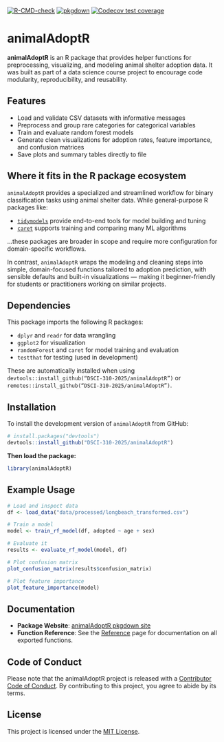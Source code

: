 <!-- [![Pkgdown site](https://img.shields.io/badge/docs-pkgdown-blue)](https://dsci-310-2025.github.io/animalAdoptR/) -->

<!-- badges: start -->
[![R-CMD-check](https://github.com/DSCI-310-2025/animalAdoptR/actions/workflows/R-CMD-check.yaml/badge.svg)](https://github.com/DSCI-310-2025/animalAdoptR/actions/workflows/R-CMD-check.yaml)
[![pkgdown](https://github.com/DSCI-310-2025/animalAdoptR/actions/workflows/pkgdown.yaml/badge.svg)](https://dsci-310-2025.github.io/animalAdoptR/)
[![Codecov test coverage](https://codecov.io/gh/DSCI-310-2025/animalAdoptR/graph/badge.svg)](https://app.codecov.io/gh/DSCI-310-2025/animalAdoptR)
<!-- badges: end -->

# animalAdoptR 

**animalAdoptR** is an R package that provides helper functions for preprocessing, visualizing, and modeling animal shelter adoption data. It was built as part of a data science course project to encourage code modularity, reproducibility, and reusability.

## Features

- Load and validate CSV datasets with informative messages
- Preprocess and group rare categories for categorical variables
- Train and evaluate random forest models
- Generate clean visualizations for adoption rates, feature importance, and confusion matrices
- Save plots and summary tables directly to file

## Where it fits in the R package ecosystem

`animalAdoptR` provides a specialized and streamlined workflow for binary classification tasks using animal shelter data. While general-purpose R packages like:

- [`tidymodels`](https://www.tidymodels.org/) provide end-to-end tools for model building and tuning
- [`caret`](https://topepo.github.io/caret/) supports training and comparing many ML algorithms

…these packages are broader in scope and require more configuration for domain-specific workflows.

In contrast, `animalAdoptR` wraps the modeling and cleaning steps into simple, domain-focused functions tailored to adoption prediction, with sensible defaults and built-in visualizations — making it beginner-friendly for students or practitioners working on similar projects.

## Dependencies

This package imports the following R packages:

- `dplyr` and `readr` for data wrangling
- `ggplot2` for visualization
- `randomForest` and `caret` for model training and evaluation
- `testthat` for testing (used in development)

These are automatically installed when using `devtools::install_github(“DSCI-310-2025/animalAdoptR”)` or `remotes::install_github(“DSCI-310-2025/animalAdoptR”)`.


## Installation

To install the development version of `animalAdoptR` from GitHub:

```r
# install.packages("devtools")
devtools::install_github("DSCI-310-2025/animalAdoptR")
```

**Then load the package:**
```r
library(animalAdoptR)
```

## Example Usage
```r
# Load and inspect data
df <- load_data("data/processed/longbeach_transformed.csv")

# Train a model
model <- train_rf_model(df, adopted ~ age + sex)

# Evaluate it
results <- evaluate_rf_model(model, df)

# Plot confusion matrix
plot_confusion_matrix(results$confusion_matrix)

# Plot feature importance
plot_feature_importance(model)
```

## Documentation

- **Package Website**: [animalAdoptR pkgdown site](https://dsci-310-2025.github.io/animalAdoptR/)
- **Function Reference**: See the [Reference](https://dsci-310-2025.github.io/animalAdoptR/reference/index.html) page for documentation on all exported functions.

## Code of Conduct

Please note that the animalAdoptR project is released with a [Contributor Code of Conduct](https://dsci-310-2025.github.io/animalAdoptR/CODE_OF_CONDUCT.html). By contributing to this project, you agree to abide by its terms.

## License
This project is licensed under the [MIT License](https://opensource.org/license/MIT).